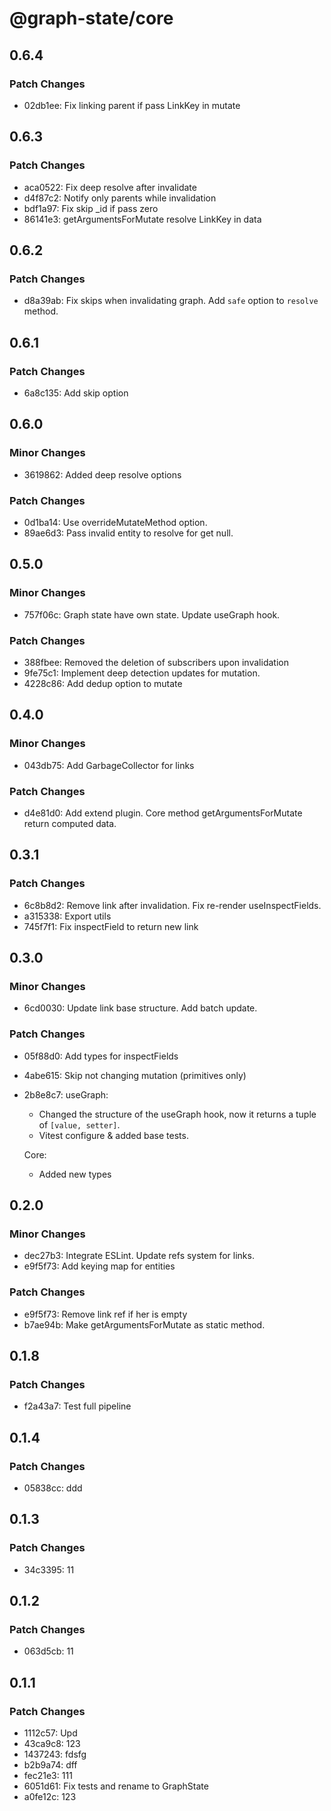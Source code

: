 # @graph-state/core

## 0.6.4

### Patch Changes

- 02db1ee: Fix linking parent if pass LinkKey in mutate

## 0.6.3

### Patch Changes

- aca0522: Fix deep resolve after invalidate
- d4f87c2: Notify only parents while invalidation
- bdf1a97: Fix skip \_id if pass zero
- 86141e3: getArgumentsForMutate resolve LinkKey in data

## 0.6.2

### Patch Changes

- d8a39ab: Fix skips when invalidating graph. Add `safe` option to `resolve` method.

## 0.6.1

### Patch Changes

- 6a8c135: Add skip option

## 0.6.0

### Minor Changes

- 3619862: Added deep resolve options

### Patch Changes

- 0d1ba14: Use overrideMutateMethod option.
- 89ae6d3: Pass invalid entity to resolve for get null.

## 0.5.0

### Minor Changes

- 757f06c: Graph state have own state. Update useGraph hook.

### Patch Changes

- 388fbee: Removed the deletion of subscribers upon invalidation
- 9fe75c1: Implement deep detection updates for mutation.
- 4228c86: Add dedup option to mutate

## 0.4.0

### Minor Changes

- 043db75: Add GarbageCollector for links

### Patch Changes

- d4e81d0: Add extend plugin. Core method getArgumentsForMutate return computed data.

## 0.3.1

### Patch Changes

- 6c8b8d2: Remove link after invalidation. Fix re-render useInspectFields.
- a315338: Export utils
- 745f7f1: Fix inspectField to return new link

## 0.3.0

### Minor Changes

- 6cd0030: Update link base structure. Add batch update.

### Patch Changes

- 05f88d0: Add types for inspectFields
- 4abe615: Skip not changing mutation (primitives only)
- 2b8e8c7: useGraph:

  - Changed the structure of the useGraph hook, now it returns a tuple of `[value, setter]`.
  - Vitest configure & added base tests.

  Core:

  - Added new types

## 0.2.0

### Minor Changes

- dec27b3: Integrate ESLint. Update refs system for links.
- e9f5f73: Add keying map for entities

### Patch Changes

- e9f5f73: Remove link ref if her is empty
- b7ae94b: Make getArgumentsForMutate as static method.

## 0.1.8

### Patch Changes

- f2a43a7: Test full pipeline

## 0.1.4

### Patch Changes

- 05838cc: ddd

## 0.1.3

### Patch Changes

- 34c3395: 11

## 0.1.2

### Patch Changes

- 063d5cb: 11

## 0.1.1

### Patch Changes

- 1112c57: Upd
- 43ca9c8: 123
- 1437243: fdsfg
- b2b9a74: dff
- fec21e3: 111
- 6051d61: Fix tests and rename to GraphState
- a0fe12c: 123
